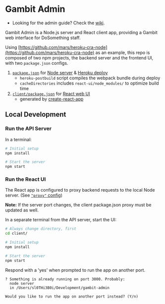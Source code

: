 # Gambit Admin

* Looking for the admin guide? Check the [wiki](https://github.com/dosomething/gambit-admin/wiki).

Gambit Admin is a Node.js server and React client app, providing a Gambit web interface for DoSomething staff.

Using [https://github.com/mars/heroku-cra-node](https://github.com/mars/heroku-cra-node) as an example, this repo is composed of two npm projects, the backend server and the frontend UI, with two `package.json` configs.

  1. [`package.json`](package.json) for [Node server](server.js) & [Heroku deploy](https://devcenter.heroku.com/categories/deployment)
      * `heroku-postbuild` script compiles the webpack bundle during deploy
      * `cacheDirectories` includes `react-ui/node_modules/` to optimize build time
  2. [`client/package.json`](client/package.json) for [React web UI](react-ui/)
      * generated by [create-react-app](https://github.com/facebookincubator/create-react-app)

## Local Development

### Run the API Server

In a terminal:

```bash
# Initial setup
npm install

# Start the server
npm start
```


### Run the React UI

The React app is configured to proxy backend requests to the local Node server. (See [`"proxy"` config](client/package.json))

**Note:** If the server port changes, the client package.json proxy must be updated as well.

In a separate terminal from the API server, start the UI:

```bash
# Always change directory, first
cd client/

# Initial setup
npm install

# Start the server
npm start
```

Respond with a 'yes' when prompted to run the app on another port.
```
? Something is already running on port 3000. Probably:
  node server
  in /Users/sl0THi3B0i/Development/gambit-admin

Would you like to run the app on another port instead? (Y/n) 
```
